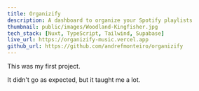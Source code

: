 ```yaml
---
title: Organizify
description: A dashboard to organize your Spotify playlists
thumbnail: public/images/Woodland-Kingfisher.jpg
tech_stack: [Nuxt, TypeScript, Tailwind, Supabase]
live_url: https://organizify-music.vercel.app
github_url: https://github.com/andrefmonteiro/organizify
---
```


This was my first project.

It didn't go as expected, but it taught me a lot.